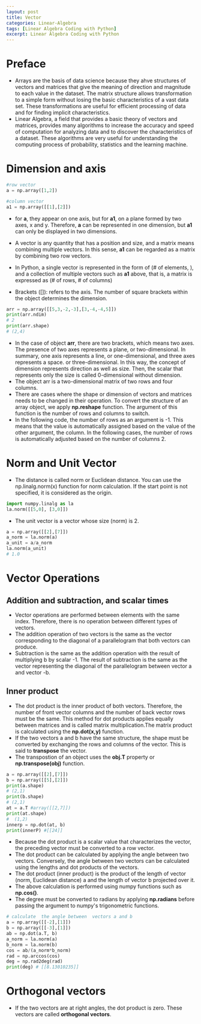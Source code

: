 ```yaml
---
layout: post
title: Vector
categories: Linear-Algebra
tags: [Linear Algebra Coding with Python]
excerpt: Linear Algebra Coding with Python
---
```


# Preface 
* Arrays are the basis of data science because they ahve structures of vectors and matrices that  give the meaning  of direction and magnitude to each value in the dataset. The matrix structure allows transformation  to a simple form  without losing the basic characteristics  of a vast data set. These transformations are  useful for efficient processing of data and for  finding implicit characteristics.  
* Linear Algebra, a field that provides a basic theory of vectors and matrices, provides many algorithms to increase the  accuracy and speed of computation  for analyzing data and to discover the  characteristics of a dataset. These algorithms  are  very useful for understanding the computing  process of probability, statistics and the learning machine. 

# Dimension and axis
```python
#row vector
a = np.array([1,2])

#column vector
a1 = np.array([[1],[2]])
```
* for **a**, they appear on one axis, but for **a1**, on a plane formed by two axes, x and y.
Therefore, **a** can be represented in one dimension, but **a1** can only be displayed in two dimensions. 
* A vector is  any quantity that has a position and size, and a matrix means combining multiple vectors. In this sense, **a1** can be regarded as a matrix by combining  two row vectors. 
* In Python, a  single vector is represented in the form of (# of elements, ), and a collection of multiple vectors such as **a1** above, that is, a  matrix is expressed as (# of rows, # of columns)

* Brackets ([]): refers to the axis. The number of  square brackets within the object determines the dimension.

```python
arr = np.array([[5,3,-2,-3],[3,-4,-4,5]])
print(arr.ndim)
# 2
print(arr.shape)
# (2,4)
```
* In the case of object **arr**, there are  two brackets, which means two axes. The  presence of two axes represents a plane, or two-dimensional. In summary, one axis represents a line, or one-dimensional, and three axes represents a space. or three-dimensional. In this way, the concept of dimension represents direction as well as size. Then, the scalar that represents only the size is called 0-dimensional without dimension. 
* The object arr is a two-dimensional matrix of two rows and four columns. 
* There are cases where the shape or dimension of vectors and matrices needs to be changed in their operation. To convert the structure of an array object, we apply **np.reshape** function. The argument  of this function is the number of rows and columns to  switch. 
 * In the following code, the number of rows as an argument is -1. This means that  the value is automatically assigned based on the value of the other argument, the column. In the following cases, the number of rows is automatically adjusted based on the number of columns 2. 
 
# Norm and Unit Vector
* The distance is called norm or Euclidean distance. You can use the  np.linalg.norm(x) function for norm calculation. If the start point is not specified, it is considered as the origin. 
```python
import numpy.linalg as la
la.norm([[5,0], [3,0]])
```
* The unit vector is a vector whose size (norm) is 2. 
```python
a = np.array([[2],[7]])
a_norm = la.norm(a)
a_unit = a/a_norm
la.norm(a_unit)
# 1.0
```

# Vector Operations 
## Addition and subtraction, and scalar times
* Vector operations are performed between elements with the same index. Therefore, there is no operation between different  types of vectors. 
 * The addition operation of two vectors is the same as the vector corresponding to the diagonal of a parallelogram that both vectors can produce. 
 * Subtraction is the same as the addition operation with the result of multiplying b by scalar -1. The result of subtraction is the same as the vector representing the diagonal of the parallelogram between vector a and vector -b. 
 
## Inner product
* The dot product is the inner product of both vectors. Therefore, the number of front vector columns and the number of back vector rows must  be the same. This method for dot products applies equally between matrices and is called matrix multiplication.The matrix product is calculated using the **np.dot(x,y)** function. 
* If the two vectors a and b have the same structure, the shape must be converted by exchanging the rows and columns of the vector. This is said to **transpose** the vector.
* The  transpostion of an object  uses the **obj.T** property or **np.transpose(obj)** function.

```python
a = np.array([[2],[7]])
b = np.array([[5],[2]])
print(a.shape)
# (2,1)
print(b.shape)
# (2,1)
at = a.T #array([[2,7]])
print(at.shape)
#  (1,2)
innerp = np.dot(at, b)
print(innerP) #[[24]]
```
* Because the dot product is a scalar value that  characterizes the vector, the preceding vector must be converted  to  a row vector.
* The dot product can be calculated by applying  the angle between  two vectors. Conversely, the  angle between two vectors can be  calculated  using the lengths and  dot products of the vectors. 
* The  dot  product (inner product)  is the  product of the length  of vector (norm, Euclidean distance) a and the length of vector b projected over it. 
* The above  calculation is performed using numpy functions such as **np.cos()**.
* The degree must be  converted to  radians by applying **np.radians** before passing the argument to numpy's trigonometric functions. 
```python
# calculate  the angle between  vectors a and b
a = np.array([[-2],[1]])
b = np.array([[-3],[1]])
ab = np.dot(a.T, b)
a_norm = la.norm(a)
b_norm = la.norm(b)
cos = ab/(a_norm*b_norm)
rad = np.arccos(cos)
deg = np.rad2deg(rad)
print(deg) # [[8.13010235]]
```

# Orthogonal vectors 
* If the two vectors are at right angles, the dot product is zero. These  vectors are called **orthogonal vectors**. 
